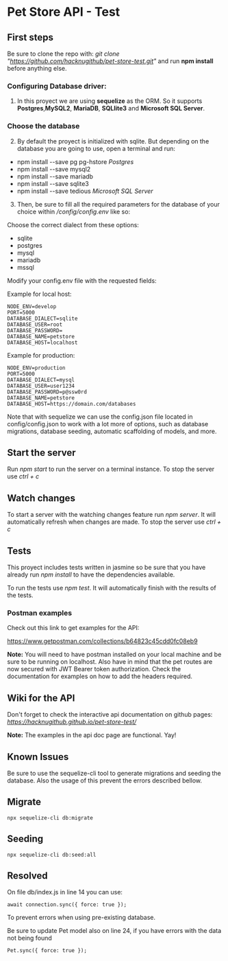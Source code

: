 # Pet Store API - Test

## First steps

Be sure to clone the repo with: _git clone "https://github.com/hacknugithub/pet-store-test.git"_ and run **npm install** before anything else.

### Configuring Database driver:

1. In this proyect we are using **sequelize** as the ORM. So it supports **Postgres**,**MySQL2**, **MariaDB**, **SQLlite3** and **Microsoft SQL Server**.

### Choose the database

2. By default the proyect is initialized with sqlite. But depending on the database you are going to use, open a terminal and run:

- npm install --save pg pg-hstore _Postgres_
- npm install --save mysql2
- npm install --save mariadb
- npm install --save sqlite3
- npm install --save tedious _Microsoft SQL Server_

3. Then, be sure to fill all the required parameters for the database of your choice within _/config/config.env_ like so:

Choose the correct dialect from these options:

- sqlite
- postgres
- mysql
- mariadb
- mssql

Modify your config.env file with the requested fields:

Example for local host:

```
NODE_ENV=develop
PORT=5000
DATABASE_DIALECT=sqlite
DATABASE_USER=root
DATABASE_PASSWORD=
DATABASE_NAME=petstore
DATABASE_HOST=localhost
```

Example for production:

```
NODE_ENV=production
PORT=5000
DATABASE_DIALECT=mysql
DATABASE_USER=user1234
DATABASE_PASSWORD=p@ssw0rd
DATABASE_NAME=petstore
DATABASE_HOST=https://domain.com/databases
```

Note that with sequelize we can use the config.json file located in config/config.json to work with a lot more of options, such as database migrations, database seeding, automatic scaffolding of models, and more.

## Start the server

Run _npm start_ to run the server on a terminal instance. To stop the server use _ctrl + c_

## Watch changes

To start a server with the watching changes feature run _npm server_. It will automatically refresh when changes are made. To stop the server use _ctrl + c_

## Tests

This proyect includes tests written in jasmine so be sure that you have already run _npm install_ to have the dependencies available.

To run the tests use _npm test_. It will automatically finish with the results of the tests.

### Postman examples

Check out this link to get examples for the API:

https://www.getpostman.com/collections/b64823c45cdd0fc08eb9

**Note:** You will need to have postman installed on your local machine and be sure to be running on localhost. Also have in mind that the pet routes are now secured with JWT Bearer token authorization. Check the documentation for examples on how to add the headers required.

## Wiki for the API

Don't forget to check the interactive api documentation on github pages:
_https://hacknugithub.github.io/pet-store-test/_

**Note:** The examples in the api doc page are functional. Yay!

## Known Issues

Be sure to use the sequelize-cli tool to generate migrations and seeding the database. Also the usage of this prevent the errors described bellow.

## Migrate

```
npx sequelize-cli db:migrate
```

## Seeding

```
npx sequelize-cli db:seed:all
```

## Resolved

On file db/index.js in line 14 you can use:

```
await connection.sync({ force: true });
```

To prevent errors when using pre-existing database.

Be sure to update Pet model also on line 24, if you have errors with the data not being found

```
Pet.sync({ force: true });
```
